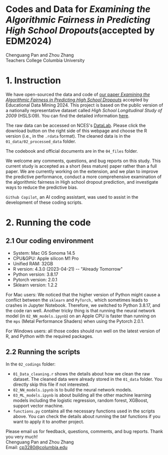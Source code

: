 # Codes and Data for *Examining the Algorithmic Fairness in Predicting High School Dropouts*(accepted by EDM2024)
 Chenguang Pan and Zhou Zhang  
 Teachers College Columbia University

# 1. Instruction  

We have open-sourced the data and code of [our paper *Examining the Algorithmic Fairness in Predicting High School Dropouts*](https://zenodo.org/records/12729810) accepted by Educational Data Mining 2024. This project is based on the public version of a nationally representative dataset called *High School Longitudinal Study of 2009* (HSLS:09). You can find the detailed information [here](https://nces.ed.gov/surveys/hsls09/).

  
The raw data can be accessed on NCES's [DataLab](https://nces.ed.gov/datalab/onlinecodebook/session/codebook/c48ab202-0e20-4537-9fbf-96d7d37afd55). Please click the download button on the right side of this webpage and choose the R version (i.e., in the `.rdata` format). The cleaned data is in the `01_data/02_processed_data` folder.  

The codebook and official documents are in the `04_files` folder.  

We welcome any comments, questions, and bug reports on this study. This current study is accepted as a short (less mature) paper rather than a full paper. We are currently working on the extension, and we plan to improve the predictive performance, conduct a more comprehensive examination of the algorithmic fairness in High school dropout prediction, and investigate ways to reduce the predictive bias.  

`Github Copilot`, an AI coding assistant, was used to assist in the development of these coding scripts.

# 2. Running the code  

## 2.1 Our coding environment  
- System: Mac OS Sonoma 14.5
- CPU&GPU: Apple silicon M1 Pro
- Unified RAM: 32GB
- R version: 4.3.0 (2023-04-21) -- "Already Tomorrow"
- Python version: 3.8.17
- Pytorch version: 2.0.1
- Sklearn version: 1.2.2

For Mac users: We noticed that the higher version of Python might cause a conflict between the `sklearn` and `PyTorch,` which sometimes leads to crashes in Jupyter Notebook. Therefore, we switched to Python 3.8.17, and the code ran well. Another tricky thing is that running the neural network model (in `02_NN_models.ipynb`) on an Apple CPU is faster than running on the `mps` (Metal Performance Shaders) when using the Pytorch 2.0.1. 

For Windows users: all those codes should run well on the latest version of R, and Python with the required packages.

## 2.2 Running the scripts  
In the `02_codings` folder:  
- `01_Data_cleaning.r` shows the details about how we clean the raw dataset. The cleaned data were already stored in the `01_data` folder. You directly skip this file if not interested.
- `02_NN_models.ipynb` is to build the neural network models.
- `03_ML_models.ipynb` is about building all the other machine learning models including the logistic regression, random forest, XGBoost, support vector machine.
- `functions.py` contains all the necessary functions used in the scripts above. You can check the details about running the `DAF` functions if you want to apply it to another project. 

 Please email us for feedback, questions, comments, and bug reports. Thank you very much!  
 Chenguang Pan and Zhou Zhang  
 Email: cp3280@columbia.edu
